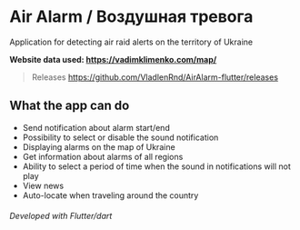# Air Alarm / Воздушная тревога

Application for detecting air raid alerts on the territory of Ukraine

**Website data used: https://vadimklimenko.com/map/**

> Releases https://github.com/VladlenRnd/AirAlarm-flutter/releases


## What the app can do

- Send notification about alarm start/end
- Possibility to select or disable the sound notification
- Displaying alarms on the map of Ukraine
- Get information about alarms of all regions
- Ability to select a period of time when the sound in notifications will not play
- View news
- Auto-locate when traveling around the country

###### Developed with Flutter/dart
